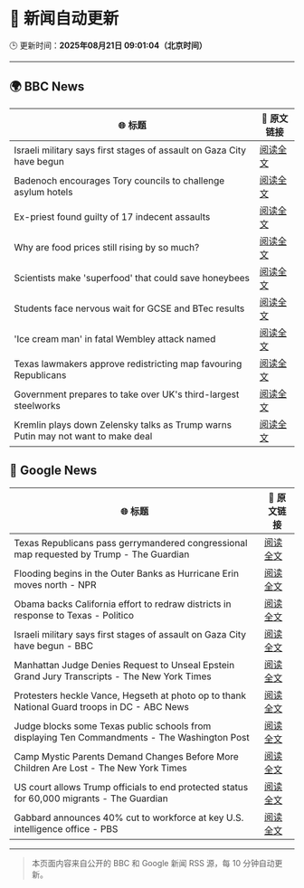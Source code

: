 # 🧠 新闻自动更新

🕒 更新时间：**2025年08月21日 09:01:04（北京时间）**

---

## 🌍 BBC News

| 🌐 标题 | 🔗 原文链接 |
|--------|-------------|
| Israeli military says first stages of assault on Gaza City have begun | [阅读全文](https://www.bbc.com/news/articles/clyr7l0z9edo?at_medium=RSS&at_campaign=rss) |
| Badenoch encourages Tory councils to challenge asylum hotels | [阅读全文](https://www.bbc.com/news/articles/cwy0j9n4qzwo?at_medium=RSS&at_campaign=rss) |
| Ex-priest found guilty of 17 indecent assaults | [阅读全文](https://www.bbc.com/news/articles/c20662dxl88o?at_medium=RSS&at_campaign=rss) |
| Why are food prices still rising by so much? | [阅读全文](https://www.bbc.com/news/articles/cyvn9z3y78lo?at_medium=RSS&at_campaign=rss) |
| Scientists make 'superfood' that could save honeybees | [阅读全文](https://www.bbc.com/news/articles/c776kynn771o?at_medium=RSS&at_campaign=rss) |
| Students face nervous wait for GCSE and BTec results | [阅读全文](https://www.bbc.com/news/articles/c4g64qedynlo?at_medium=RSS&at_campaign=rss) |
| 'Ice cream man' in fatal Wembley attack named | [阅读全文](https://www.bbc.com/news/articles/cx23g97vk9mo?at_medium=RSS&at_campaign=rss) |
| Texas lawmakers approve redistricting map favouring Republicans | [阅读全文](https://www.bbc.com/news/articles/cp8z4nj17dno?at_medium=RSS&at_campaign=rss) |
| Government prepares to take over UK's third-largest steelworks | [阅读全文](https://www.bbc.com/news/articles/cj0yd0829m4o?at_medium=RSS&at_campaign=rss) |
| Kremlin plays down Zelensky talks as Trump warns Putin may not want to make deal | [阅读全文](https://www.bbc.com/news/articles/cn92e52rpjxo?at_medium=RSS&at_campaign=rss) |

## 📰 Google News

| 🌐 标题 | 🔗 原文链接 |
|--------|-------------|
| Texas Republicans pass gerrymandered congressional map requested by Trump - The Guardian | [阅读全文](https://news.google.com/rss/articles/CBMijAFBVV95cUxOMkZVUG80LVFOMjlaRFRXSnJ0RVlLd3g5T0NSUk4zekJ4NEszTUh0elNCemFwOV9wcHpNVjZXUGFZTUxaUzBxeWM2TS1pV054NGduRHVid3ZXOXJ5Sk1QWHJZanFXRkMydEljWHpVMlRRcTQtREwtcXZSMk8yN2VaR2ZjOEs4ZUItTkROUQ?oc=5) |
| Flooding begins in the Outer Banks as Hurricane Erin moves north - NPR | [阅读全文](https://news.google.com/rss/articles/CBMimwFBVV95cUxOTHR1NlktOXVBUzhLNGhUelh1TTl1MWZqSjNvOERRQlFHNHRCUjY0bVRiN3dESzJMckt3NnV6OVdOWE83VjQyYjQzRVVERnFaeVFFVjBmc0R6VUJ5eHlTMDBiX2hBaGZ1ZjVCMHRDOHBadi0tZ3dYNHhHdjRfUkRWTkkyLVM4SFMxTi11Y1k4bEh6UVBzaFFYajBZTQ?oc=5) |
| Obama backs California effort to redraw districts in response to Texas - Politico | [阅读全文](https://news.google.com/rss/articles/CBMivAFBVV95cUxOU2RWeE5RM3hpb2VOalhWU002VEdtS3hPWjdHdjZqbFdId1k5RFFBMFE1V3VKRm9Mb290VTFOQVJOSFF3aEx3aTRRZlJFWGxUbkdrWXAwNkhrS3ByRmhsWEp6endTUV9sNTVuOFJCMllZaUpjVVBhM0ZZMEh0aG9JZEJabXdkWnRwT1BoeGxpaEMwWlRteFEwRHpFY0pfdWg2TEpKQmZjcW5WaXEwZHVqaDlQbmpZbVAtZVB5YQ?oc=5) |
| Israeli military says first stages of assault on Gaza City have begun - BBC | [阅读全文](https://news.google.com/rss/articles/CBMiWkFVX3lxTE95UU1Gc3hYX0JVSFhFV2RoblQ4SXFuUVhEb2c4TXI2dmlZbkxzMHd0U25HZmY1RkxMeFF3REVqS2lKdEdhck1iZm1hWm40MlpBdlJtM2VRWUJNUQ?oc=5) |
| Manhattan Judge Denies Request to Unseal Epstein Grand Jury Transcripts - The New York Times | [阅读全文](https://news.google.com/rss/articles/CBMijwFBVV95cUxPU2dBUl9vRmxKRjlFaElJN0ttYXJRZ25udmhWV1N1X01TU0pCYlBibFEzdDFVbm16T3UtaU5RNk9heDZUX09xaWZaNS1sLUZha3JSczBrcUVQaDc2VVh2M2tCRFplZlhQeW9UQ05tak15OU00WFlaNHN1a211N0pRUTdicE9DVjdoODRRV3NTWQ?oc=5) |
| Protesters heckle Vance, Hegseth at photo op to thank National Guard troops in DC - ABC News | [阅读全文](https://news.google.com/rss/articles/CBMiowFBVV95cUxPRk5OSjF0UWUtNFRnRl8tNFR4eVJUUEtTbzFJb1BCU0xDZnZzUHVXcEdJbmZ3ODVoTGE1SU9NNm9VRnVlT2sybDE2RGlZN3hKb1g1R3J0UG5PSHdJbnV4Rkt2RlBDTlNHdkRWUnd6aHJnY1NidmI5b0R2bGU3Wm9IRVVqQkdkWjA4dGJrbXNLamJsb1dnQWdQZjFzYnZzSWVjTVYw0gGoAUFVX3lxTFB4RWViMlltaE9wQmp2cFFybVM0VVJVV0FrUXBSVXVTVlN6eHRBQ21Cb3FQY2VPLW83cU81cVRxZXRmLWVId09nOHQzQ2ZuNEdZZVdwTVhwbUlRcHFScDF3ZlZaS2IteXVsVlhDWEhMMzZlRGVQdE1scE1BTGdWY1doR1puSTlTZ0tVSWc0WkVoNGxNeFVzSjJkNHMyeU1LNTlyd21XQUNyYw?oc=5) |
| Judge blocks some Texas public schools from displaying Ten Commandments - The Washington Post | [阅读全文](https://news.google.com/rss/articles/CBMilgFBVV95cUxQTVJfNWdUbW9yMEh6Q1JXbU1WNFBJa2dYSkRlelhWbm5UdFNiVXdSN09BLVRXSEtwSGVoem9EYjdNWHlIT3EtbmIwMGFsSmNKLUZGVnBuajVRenZ2dkxuRjU0SmVoQ3FRSk1tcG1uZTQ0UFBWaktTLU50ZnZyWmQtUDBlLXJUb1JaeGJMNWpKT1J0RjNrT0E?oc=5) |
| Camp Mystic Parents Demand Changes Before More Children Are Lost - The New York Times | [阅读全文](https://news.google.com/rss/articles/CBMie0FVX3lxTE1qdDdHdjEwX25kTDNtTEVudnM4ZnpxaWp6X2NvVl9lamJyR1liYXlMOTZsNG9jNFJaUm1iNUxsRmQ1VVNENDJBa1NvZGZZZ0dSRHFDUTJCNTBYZWpzblQyWGRUaXZabVJZQWNmV0NIS0hCamh3ZTBkektlUQ?oc=5) |
| US court allows Trump officials to end protected status for 60,000 migrants - The Guardian | [阅读全文](https://news.google.com/rss/articles/CBMimgFBVV95cUxPUUw1clFXRDlTbl9YNkptU0lJdEZGWjl1X0VwakZLV2xBXzRCNlFnTmZkNUlSYzNubWYwaWZsTk1QRlFZNm9iVnV4ZFF2RGNZc09waHN6UHpmY3Y0UVpGRXZfc2JUYjR2Q0dlMERLcHdUNG9ZTTZPUzFBM2VkWllWcTk1QjRrLU1LTTZVa0NQSmEzRG5tb2QwQm1B?oc=5) |
| Gabbard announces 40% cut to workforce at key U.S. intelligence office - PBS | [阅读全文](https://news.google.com/rss/articles/CBMiqgFBVV95cUxNZXR5ekRCX3RTbDRGWTFLY3ZWb2htZXV3MkluUDZTTTZsSkJNbDY4RjJ4c1lBM3ZPRVgzVk1vazhFMGpVQWJxdEFvYkRQVFR0bXNUOHN0V0t4NGhZb0g4TDYySHpORUZGUmhNdkZUcFA0OHdBWFNqVXBsQ09ZVHJhNWZwVS1kem5LZFFRRUZhWklsemhpUUR2ZmtmX0JEYzlBdk9aMFhTcEdrZ9IBrwFBVV95cUxPd2R5ZGZIdExLR3ROWFhiUGo3UUNnNWhnUmVwTTFqZ081MzhCR3JsWVhub3NDZnNCaFVTb19TWUFBM2NQQ0pyVUF1MTYzVnZCTkl2WGVYOXBlN3BIZzQ4cnpsUFRmWUlCSVJXcUJSdEZiQjNXVU90V1YxbFU1bUQ2NzBROFduTUprVWY2cDhKWTVkVzdoVzBMeVhwVnh3dEg4U0hhWGlld2RjbGJKU2pj?oc=5) |

---
> 本页面内容来自公开的 BBC 和 Google 新闻 RSS 源，每 10 分钟自动更新。
